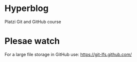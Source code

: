 # Hyperblog
Platzi Git and GitHub course

# Plesae watch
For a large file storage in GitHub use:
https://git-lfs.github.com/